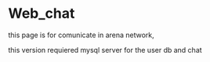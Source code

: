 # Web_chat
this page is for comunicate in arena network,

this version requiered mysql server for the user db and chat

